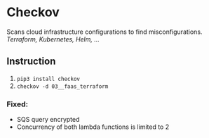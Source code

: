 # Checkov
Scans cloud infrastructure configurations to find misconfigurations. *Terraform, Kubernetes, Helm, ...*

## Instruction
1. `pip3 install checkov`
2. `checkov -d 03__faas_terraform`


### Fixed:
- SQS query encrypted
- Concurrency of both lambda functions is limited to 2
